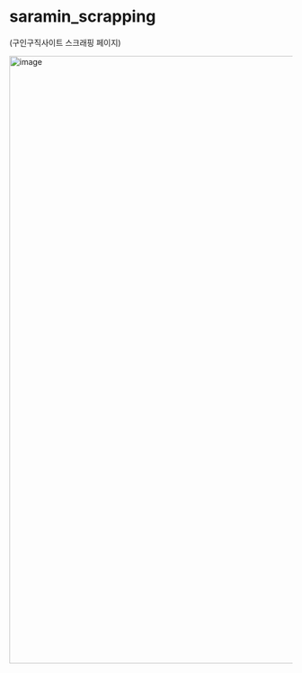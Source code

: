 # saramin_scrapping
(구인구직사이트 스크래핑 페이지)

<img width="1079" alt="image" src="https://user-images.githubusercontent.com/117073214/210391017-ac2c8e8a-5bf6-4d9a-bba7-0162ac2f4f3a.png">
